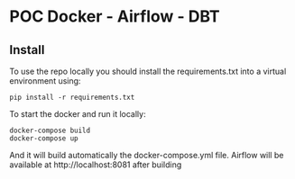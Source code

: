 # POC Docker - Airflow - DBT
## Install
To use the repo locally you should install the requirements.txt into a virtual environment
using:
```shell script
pip install -r requirements.txt
```  

To start the docker and run it locally:
```shell script
docker-compose build
docker-compose up
```

And it will build automatically the docker-compose.yml file.
Airflow will be available at http://localhost:8081 after building